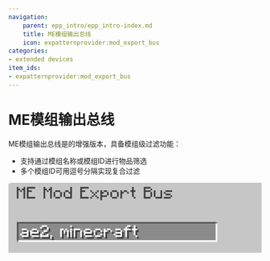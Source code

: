 ```yaml
---
navigation:
    parent: epp_intro/epp_intro-index.md
    title: ME模组输出总线
    icon: expatternprovider:mod_export_bus
categories:
- extended devices
item_ids:
- expatternprovider:mod_export_bus
---
```


# ME模组输出总线

<GameScene zoom="8" background="transparent">
  <ImportStructure src="../structure/cable_mod_export_bus.snbt"></ImportStructure>
</GameScene>

ME模组输出总线是<ItemLink id="ae2:export_bus" />的增强版本，具备模组级过滤功能：
- 支持通过模组名称或模组ID进行物品筛选
- 多个模组ID可用逗号分隔实现复合过滤

![PIC](../pic/mod_bus_name2.png)